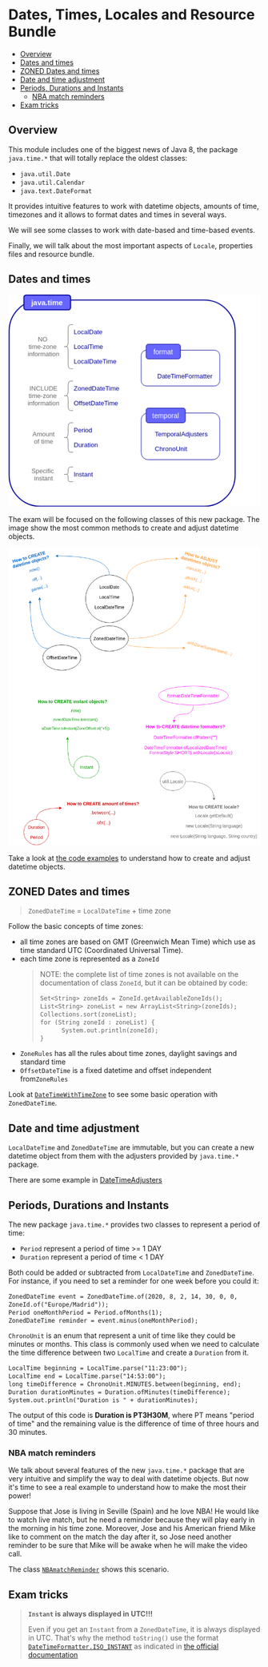 # Dates, Times, Locales and Resource Bundle
+ [Overview](#overview)
+ [Dates and times](#dates-and-times)
+ [ZONED Dates and times](#zoned-dates-and-times)
+ [Date and time adjustment](#date-and-time-adjustment)
+ [Periods, Durations and Instants](#periods-durations-and-instants)
    - [NBA match reminders](#nba-match-reminders)
+ [Exam tricks](#exam-tricks)


## Overview
This module includes one of the biggest news of Java 8, the package ``java.time.*`` that will totally replace the oldest classes:
* ``java.util.Date``
* ``java.util.Calendar``
* ``java.text.DateFormat`` 

It provides intuitive features to work with datetime objects, amounts of time, timezones and it allows to format dates and times in several ways.

We will see some classes to work with date-based and time-based events.

Finally, we will talk about the most important aspects of ``Locale``, properties files and resource bundle.

## Dates and times

![alt text](readme_resources/java-time-package.png)

The exam will be focused on the following classes of this new package. The image show the most common methods to create and adjust datetime objects.

![alt text](readme_resources/create-and-adjust-datetime-objects.png)

Take a look at [the code examples](src/date_and_time/DateAndTime.java) to understand how to create and adjust datetime objects.

## ZONED Dates and times
> ``ZonedDateTime`` = ``LocalDateTime`` + time zone

Follow the basic concepts of time zones:
 * all time zones are based on GMT (Greenwich Mean Time) which use as time standard UTC (Coordinated Universal Time).
 * each time zone is represented as a ``ZoneId``
    > NOTE: the complete list of time zones is not available on the documentation of class ``ZoneId``, but it can be obtained by code:
    > ```
    > Set<String> zoneIds = ZoneId.getAvailableZoneIds();
    > List<String> zoneList = new ArrayList<String>(zoneIds);
    > Collections.sort(zoneList);
    > for (String zoneId : zoneList) {
    >       System.out.println(zoneId);
    > }
    > ```
 * ``ZoneRules`` has all the rules about time zones, daylight savings and standard time
 * ``OffsetDateTime`` is a fixed datetime and offset independent from``ZoneRules``
 
 Look at [``DateTimeWithTimeZone``](src/date_and_time/DateTimeWithTimeZone.java) to see some basic operation with ``ZonedDateTime``.

## Date and time adjustment
``LocalDateTime`` and ``ZonedDateTime`` are immutable, but you can create a new datetime object from them with the adjusters provided by ``java.time.*`` package.

There are some example in [DateTimeAdjusters](src/date_and_time/DateTimeAdjusters.java)

## Periods, Durations and Instants
The new package ``java.time.*`` provides two classes to represent a period of time: 
 * ``Period`` represent a period of time >= 1 DAY
 * ``Duration`` represent a period of time < 1 DAY
 
Both could be added or subtracted from ``LocalDateTime`` and ``ZonedDateTime``. For instance, if you need to set a reminder for one week before 
you could it:
```
ZonedDateTime event = ZonedDateTime.of(2020, 8, 2, 14, 30, 0, 0, ZoneId.of("Europe/Madrid"));
Period oneMonthPeriod = Period.ofMonths(1);
ZonedDateTime reminder = event.minus(oneMonthPeriod); 
``` 

``ChronoUnit`` is an enum that represent a unit of time like they could be minutes or months. This class is commonly used when we need to calculate 
the time difference between two ``LocalTime`` and create a ``Duration`` from it.
```
LocalTime beginning = LocalTime.parse("11:23:00");
LocalTime end = LocalTime.parse("14:53:00");
long timeDifference = ChronoUnit.MINUTES.between(beginning, end);
Duration durationMinutes = Duration.ofMinutes(timeDifference);
System.out.println("Duration is " + durationMinutes);
```
The output of this code is **Duration is PT3H30M**, where PT means "period of time" and the remaining value is the difference of time of three hours and 30 minutes.

### NBA match reminders
We talk about several features of the new ``java.time.*`` package that are very intuitive and simplify the way to deal with datetime objects. 
But now it's time to see a real example to understand how to make the most their power!

Suppose that Jose is living in Seville (Spain) and he love NBA! He would like to watch live match, but he need a reminder because they will play early in the morning in his time zone.
Moreover, Jose and his American friend Mike like to comment on the match the day after it, so Jose need another reminder to be sure that Mike will be awake when he will make the video call. 

The class [``NBAmatchReminder``](src/date_and_time/NBAMatchReminders.java) shows this scenario.

## Exam tricks
> **``Instant`` is always displayed in UTC!!!**
>
> Even if you get an ``Instant`` from a ``ZonedDateTime``, it is always displayed in UTC. That's why the method ``toString()`` use the format 
> [``DateTimeFormatter.ISO_INSTANT``](https://docs.oracle.com/javase/8/docs/api/java/time/format/DateTimeFormatter.html#ISO_INSTANT) as indicated in
> [the official documentation](https://docs.oracle.com/javase/8/docs/api/java/time/Instant.html#toString--) 